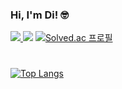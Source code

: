 ### Hi, I'm Di! 🤓
<a href="https://www.instagram.com/diane.jeong/"><img src="https://img.shields.io/badge/Instagram-E4405F?style=flat-square&logo=instagram&logoColor=white"/>
<a href="https://hits.seeyoufarm.com"><img src="https://hits.seeyoufarm.com/api/count/incr/badge.svg?url=https%3A%2F%2Fgithub.com%2Fdianexjeong&count_bg=%237DAEEF&title_bg=%23808080&icon=&icon_color=%23E7E7E7&title=hits&edge_flat=false"/></a>
[![Solved.ac
프로필](http://mazassumnida.wtf/api/mini/generate_badge?boj=dianexjeong)](https://solved.ac/dianexjeong)
#
[![Top Langs](https://github-readme-stats.vercel.app/api/top-langs/?username=dianexjeong&layout=compact)](https://github.com/anuraghazra/github-readme-stats)
